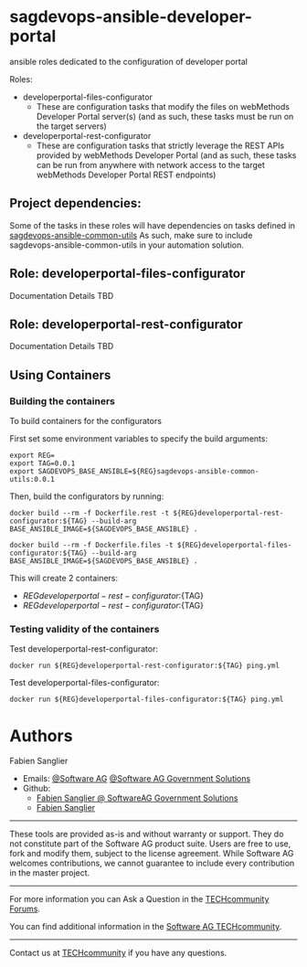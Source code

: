 # sagdevops-ansible-developer-portal
ansible roles dedicated to the configuration of developer portal

Roles:
- developerportal-files-configurator
  - These are configuration tasks that modify the files on webMethods Developer Portal server(s) (and as such, these tasks must be run on the target servers)
- developerportal-rest-configurator
  - These are configuration tasks that strictly leverage the REST APIs provided by webMethods Developer Portal (and as such, these tasks can be run from anywhere with network access to the target webMethods Developer Portal REST endpoints)

## Project dependencies:

Some of the tasks in these roles will have dependencies on tasks defined in [sagdevops-ansible-common-utils](https://github.com/SoftwareAG/sagdevops-ansible-common-utils)
As such, make sure to include sagdevops-ansible-common-utils in your automation solution.

## Role: developerportal-files-configurator

Documentation Details TBD

## Role: developerportal-rest-configurator

Documentation Details TBD

## Using Containers

### Building the containers

To build containers for the configurators

First set some environment variables to specify the build arguments:

```
export REG=
export TAG=0.0.1
export SAGDEVOPS_BASE_ANSIBLE=${REG}sagdevops-ansible-common-utils:0.0.1
```

Then, build the configurators by running:

```
docker build --rm -f Dockerfile.rest -t ${REG}developerportal-rest-configurator:${TAG} --build-arg BASE_ANSIBLE_IMAGE=${SAGDEVOPS_BASE_ANSIBLE} .

docker build --rm -f Dockerfile.files -t ${REG}developerportal-files-configurator:${TAG} --build-arg BASE_ANSIBLE_IMAGE=${SAGDEVOPS_BASE_ANSIBLE} .
```

This will create 2 containers:
 - ${REG}developerportal-rest-configurator:${TAG}
 - ${REG}developerportal-rest-configurator:${TAG}

### Testing validity of the containers

Test developerportal-rest-configurator:

```
docker run ${REG}developerportal-rest-configurator:${TAG} ping.yml
```

Test developerportal-files-configurator:

```
docker run ${REG}developerportal-files-configurator:${TAG} ping.yml
```

# Authors
Fabien Sanglier
- Emails: [@Software AG](mailto:fabien.sanglier@softwareag.com) [@Software AG Government Solutions](mailto:fabien.sanglier@softwareaggov.com)
- Github: 
  - [Fabien Sanglier @ SoftwareAG Government Solutions](https://github.com/fabien-sanglier-saggs)
  - [Fabien Sanglier](https://github.com/lanimall)
______________________
These tools are provided as-is and without warranty or support. They do not constitute part of the Software AG product suite. Users are free to use, fork and modify them, subject to the license agreement. While Software AG welcomes contributions, we cannot guarantee to include every contribution in the master project.
_____________
For more information you can Ask a Question in the [TECHcommunity Forums](http://tech.forums.softwareag.com/techjforum/forums/list.page?product=webmethods).

You can find additional information in the [Software AG TECHcommunity](http://techcommunity.softwareag.com/home/-/product/name/webmethods).
_____________
Contact us at [TECHcommunity](mailto:technologycommunity@softwareag.com?subject=Github/SoftwareAG) if you have any questions.
